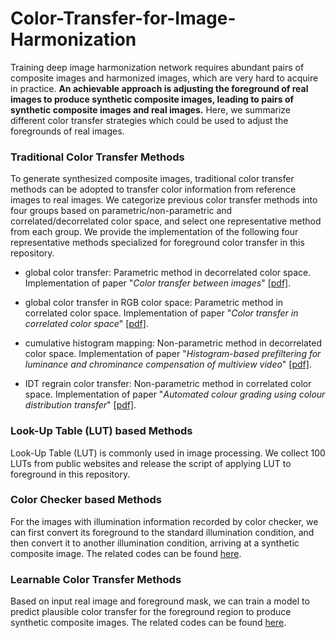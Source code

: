 # Color-Transfer-for-Image-Harmonization
Training deep image harmonization network requires abundant pairs of composite images and harmonized images, which are very hard to acquire in practice. **An achievable approach is adjusting the foreground of real images to produce synthetic composite images, leading to pairs of synthetic composite images and real images.** Here, we summarize different color transfer strategies which could be used to adjust the foregrounds of real images.


### Traditional Color Transfer Methods

To generate synthesized composite images, traditional color transfer methods can be adopted to transfer color information from reference images to real images. We categorize previous color transfer methods into four groups based on parametric/non-parametric and correlated/decorrelated color space, and select one representative method from each group. We provide the  implementation of the following four representative methods specialized for foreground color transfer in this repository. 

- global color transfer: Parametric method in decorrelated color space. Implementation of paper "*Color transfer between images*" [[pdf]](https://www.cs.tau.ac.il/~turkel/imagepapers/ColorTransfer.pdf).

- global color transfer in RGB color space: Parametric method in correlated color space. Implementation of paper "*Color transfer in correlated color space*" [[pdf]](http://citeseerx.ist.psu.edu/viewdoc/download?doi=10.1.1.530.2757&rep=rep1&type=pdf).

- cumulative histogram mapping: Non-parametric method in decorrelated color space. Implementation of paper  "*Histogram-based prefiltering for luminance and chrominance compensation of multiview video*" [[pdf]](https://ieeexplore.ieee.org/document/4539698).

- IDT regrain color transfer: Non-parametric method in correlated color space. Implementation of paper  "*Automated colour grading using colour distribution transfer*" [[pdf]](http://citeseerx.ist.psu.edu/viewdoc/download?doi=10.1.1.458.7694&rep=rep1&type=pdf).

### Look-Up Table (LUT) based Methods

Look-Up Table (LUT) is commonly used in image processing. We collect 100 LUTs from public websites and release the script of applying LUT to foreground in this repository. 


### Color Checker based Methods

For the images with illumination information recorded by color checker, we can first convert its foreground to the standard illumination condition, and then convert it to another illumination condition, arriving at a synthetic composite image. The related codes can be found [here](https://github.com/bcmi/Image-Harmonization-Dataset-ccHarmony).

### Learnable Color Transfer Methods

Based on input real image and foreground mask, we can train a model to predict plausible color transfer for the foreground region to produce synthetic composite images.  The related codes can be found [here](https://github.com/bcmi/SycoNet-Adaptive-Image-Harmonization). 
